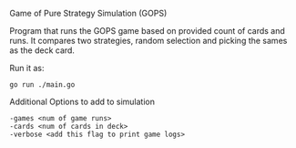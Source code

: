 Game of Pure Strategy Simulation (GOPS)

Program that runs the GOPS game based on provided count of cards and runs. It compares two strategies, random selection and picking the sames as the deck card.

Run it as:

    go run ./main.go

Additional Options to add to simulation

    -games <num of game runs> 
    -cards <num of cards in deck> 
    -verbose <add this flag to print game logs>